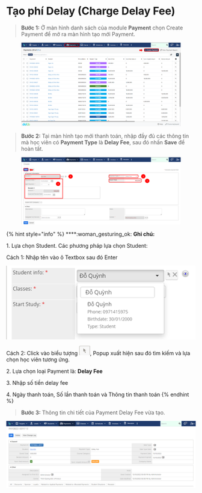 # Tạo phí Delay (Charge Delay Fee)

> **Bước 1:** Ở màn hình danh sách của module **Payment** chọn Create Payment để mở ra màn hình tạo mới Payment.

<figure><img src="../../../.gitbook/assets/image (52).png" alt=""><figcaption></figcaption></figure>

> **Bước 2:** Tại màn hình tạo mới thanh toán, nhập đầy đủ các thông tin mà học viên có **Payment Type** là **Delay Fee**, sau đó nhấn **Save** để hoàn tất.

<figure><img src="../../../.gitbook/assets/image (54) (3).png" alt=""><figcaption></figcaption></figure>

{% hint style="info" %}
****:woman\_gesturing\_ok: **Ghi chú:**

1\. Lựa chọn Student. Các phương pháp lựa chọn Student:

Cách 1: Nhập tên vào ô Textbox sau đó Enter

<img src="../../../.gitbook/assets/Enroll3.png" alt="" data-size="original">&#x20;


Cách 2: Click vào biểu tượng <img src="../../../.gitbook/assets/Enroll4.png" alt="" data-size="line">, Popup xuất hiện sau đó tìm kiếm và lựa chọn học viên tương ứng.

2\. Lựa chọn loại Payment là: **Delay Fee**

3\. Nhập số tiền delay fee

4\. Ngày thanh toán, Số lần thanh toán và Thông tin thanh toán
{% endhint %}

> **Bước 3:** Thông tin chi tiết của Payment Delay Fee vừa tạo.

![](<../../../.gitbook/assets/image (66).png>)
